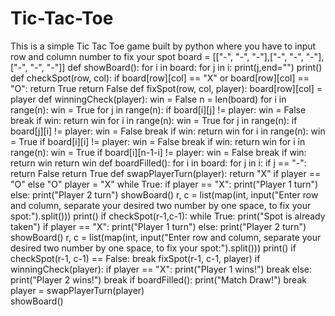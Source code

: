 # Tic-Tac-Toe
This is a simple Tic Tac Toe game built by python where you have to input row and column number to fix your spot
board = [["-", "-", "-"],["-", "-", "-"],["-", "-", "-"]]
def showBoard():
    for i in board:
        for j in i:
            print(j,end="")
        print()
def checkSpot(row, col):
    if board[row][col] == "X" or board[row][col] == "O":
        return True
    return False
def fixSpot(row, col, player):
    board[row][col] = player
def winningCheck(player):
    win = False
    n = len(board)
    for i in range(n):
        win = True
        for j in range(n):
            if board[i][j] != player:
                win = False
                break
        if win:
            return win
    for i in range(n):
        win = True
        for j in range(n):
            if board[j][i] != player:
                win = False
                break
        if win:
            return win
    for i in range(n):
        win = True
        if board[i][i] != player:
            win = False
            break
    if win:
        return win
    for i in range(n):
        win = True
        if board[i][n-1-i] != player:
            win = False
            break
    if win:
        return win
    return win
def boardFilled():
    for i in board:
        for j in i:
            if j == "-":
                return False
    return True
def swapPlayerTurn(player):
    return "X" if player == "O" else "O"
player = "X"
while True:
    if player == "X":
        print("Player 1 turn")
    else:
        print("Player 2 turn")
    showBoard()
    r, c = list(map(int, input("Enter row and column, separate your desired two number by one space, to fix your spot:").split()))
    print()
    if checkSpot(r-1,c-1):
        while True:
            print("Spot is already taken")
            if player == "X":
                print("Player 1 turn")
            else:
                print("Player 2 turn")
            showBoard()
            r, c = list(map(int, input("Enter row and column, separate your desired two number by one space, to fix your spot:").split()))
            print()
            if checkSpot(r-1, c-1) == False:
                break
    fixSpot(r-1, c-1, player)
    if winningCheck(player):
        if player == "X":
            print("Player 1 wins!")
            break
        else:
            print("Player 2 wins!")
            break
    if boardFilled():
        print("Match Draw!")
        break
    player = swapPlayerTurn(player)   
showBoard()    
